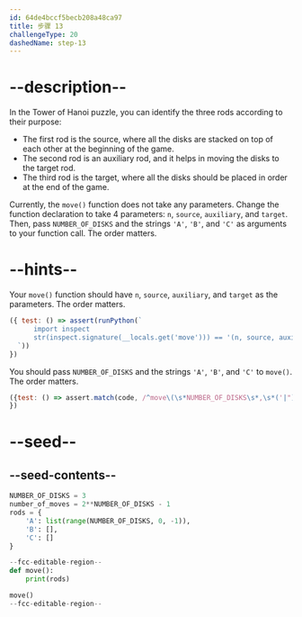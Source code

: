 ```yaml
---
id: 64de4bccf5becb208a48ca97
title: 步骤 13
challengeType: 20
dashedName: step-13
---
```


# --description--

In the Tower of Hanoi puzzle, you can identify the three rods according to their purpose:

- The first rod is the source, where all the disks are stacked on top of each other at the beginning of the game.
- The second rod is an auxiliary rod, and it helps in moving the disks to the target rod.
- The third rod is the target, where all the disks should be placed in order at the end of the game.

Currently, the `move()` function does not take any parameters. Change the function declaration to take 4 parameters: `n`, `source`, `auxiliary`, and `target`. Then, pass `NUMBER_OF_DISKS` and the strings `'A'`, `'B'`, and `'C'` as arguments to your function call. The order matters.

# --hints--

Your `move()` function should have `n`, `source`, `auxiliary`, and `target` as the parameters. The order matters.

```js
({ test: () => assert(runPython(`
      import inspect
      str(inspect.signature(__locals.get('move'))) == '(n, source, auxiliary, target)'    
  `))
})
```

You should pass `NUMBER_OF_DISKS` and the strings `'A'`, `'B'`, and `'C'` to `move()`. The order matters.

```js
({test: () => assert.match(code, /^move\(\s*NUMBER_OF_DISKS\s*,\s*('|")A\1\s*,\s*('|")B\2\s*,\s*('|")C\3\s*\)/m)
})
```

# --seed--

## --seed-contents--

```py
NUMBER_OF_DISKS = 3
number_of_moves = 2**NUMBER_OF_DISKS - 1
rods = {
    'A': list(range(NUMBER_OF_DISKS, 0, -1)),
    'B': [],
    'C': []
}

--fcc-editable-region--
def move():
    print(rods)

move()
--fcc-editable-region--
```
